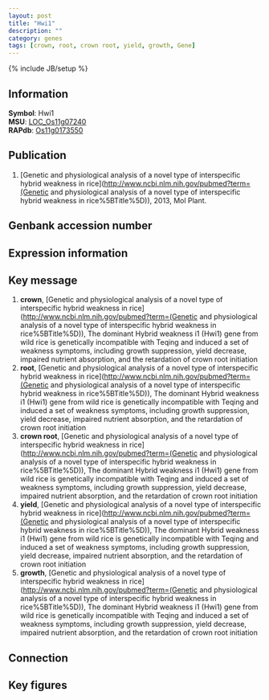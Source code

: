 ```yaml
---
layout: post
title: "Hwi1"
description: ""
category: genes
tags: [crown, root, crown root, yield, growth, Gene]
---
```

{% include JB/setup %}

## Information
__Symbol__: Hwi1  
__MSU__: [LOC_Os11g07240](http://rice.plantbiology.msu.edu/cgi-bin/ORF_infopage.cgi?orf=LOC_Os11g07240)  
__RAPdb__: [Os11g0173550](http://rapdb.dna.affrc.go.jp/viewer/gbrowse_details/irgsp1?name=Os11g0173550)  

## Publication
1. [Genetic and physiological analysis of a novel type of interspecific hybrid weakness in rice](http://www.ncbi.nlm.nih.gov/pubmed?term=(Genetic and physiological analysis of a novel type of interspecific hybrid weakness in rice%5BTitle%5D)), 2013, Mol Plant.

## Genbank accession number

## Expression information

## Key message
1. __crown__, [Genetic and physiological analysis of a novel type of interspecific hybrid weakness in rice](http://www.ncbi.nlm.nih.gov/pubmed?term=(Genetic and physiological analysis of a novel type of interspecific hybrid weakness in rice%5BTitle%5D)),  The dominant Hybrid weakness i1 (Hwi1) gene from wild rice is genetically incompatible with Teqing and induced a set of weakness symptoms, including growth suppression, yield decrease, impaired nutrient absorption, and the retardation of crown root initiation
2. __root__, [Genetic and physiological analysis of a novel type of interspecific hybrid weakness in rice](http://www.ncbi.nlm.nih.gov/pubmed?term=(Genetic and physiological analysis of a novel type of interspecific hybrid weakness in rice%5BTitle%5D)),  The dominant Hybrid weakness i1 (Hwi1) gene from wild rice is genetically incompatible with Teqing and induced a set of weakness symptoms, including growth suppression, yield decrease, impaired nutrient absorption, and the retardation of crown root initiation
3. __crown root__, [Genetic and physiological analysis of a novel type of interspecific hybrid weakness in rice](http://www.ncbi.nlm.nih.gov/pubmed?term=(Genetic and physiological analysis of a novel type of interspecific hybrid weakness in rice%5BTitle%5D)),  The dominant Hybrid weakness i1 (Hwi1) gene from wild rice is genetically incompatible with Teqing and induced a set of weakness symptoms, including growth suppression, yield decrease, impaired nutrient absorption, and the retardation of crown root initiation
4. __yield__, [Genetic and physiological analysis of a novel type of interspecific hybrid weakness in rice](http://www.ncbi.nlm.nih.gov/pubmed?term=(Genetic and physiological analysis of a novel type of interspecific hybrid weakness in rice%5BTitle%5D)),  The dominant Hybrid weakness i1 (Hwi1) gene from wild rice is genetically incompatible with Teqing and induced a set of weakness symptoms, including growth suppression, yield decrease, impaired nutrient absorption, and the retardation of crown root initiation
5. __growth__, [Genetic and physiological analysis of a novel type of interspecific hybrid weakness in rice](http://www.ncbi.nlm.nih.gov/pubmed?term=(Genetic and physiological analysis of a novel type of interspecific hybrid weakness in rice%5BTitle%5D)),  The dominant Hybrid weakness i1 (Hwi1) gene from wild rice is genetically incompatible with Teqing and induced a set of weakness symptoms, including growth suppression, yield decrease, impaired nutrient absorption, and the retardation of crown root initiation

## Connection

## Key figures


